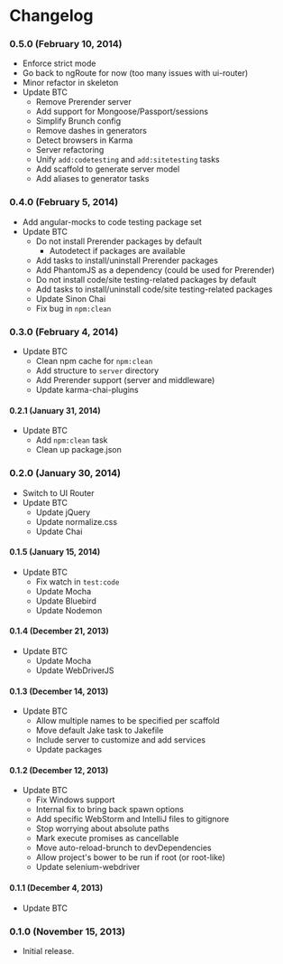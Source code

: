 # Changelog

### 0.5.0 (February 10, 2014)
- Enforce strict mode
- Go back to ngRoute for now (too many issues with ui-router)
- Minor refactor in skeleton
- Update BTC
  - Remove Prerender server
  - Add support for Mongoose/Passport/sessions
  - Simplify Brunch config
  - Remove dashes in generators
  - Detect browsers in Karma
  - Server refactoring
  - Unify `add:codetesting` and `add:sitetesting` tasks
  - Add scaffold to generate server model
  - Add aliases to generator tasks

### 0.4.0 (February 5, 2014)
- Add angular-mocks to code testing package set
- Update BTC
  - Do not install Prerender packages by default
    - Autodetect if packages are available
  - Add tasks to install/uninstall Prerender packages
  - Add PhantomJS as a dependency (could be used for Prerender)
  - Do not install code/site testing-related packages by default
  - Add tasks to install/uninstall code/site testing-related packages
  - Update Sinon Chai
  - Fix bug in `npm:clean`

### 0.3.0 (February 4, 2014)
- Update BTC
  - Clean npm cache for `npm:clean`
  - Add structure to `server` directory
  - Add Prerender support (server and middleware)
  - Update karma-chai-plugins

#### 0.2.1 (January 31, 2014)
- Update BTC
  - Add `npm:clean` task
  - Clean up package.json

### 0.2.0 (January 30, 2014)
- Switch to UI Router
- Update BTC
  - Update jQuery
  - Update normalize.css
  - Update Chai

#### 0.1.5 (January 15, 2014)
- Update BTC
  - Fix watch in `test:code`
  - Update Mocha
  - Update Bluebird
  - Update Nodemon

#### 0.1.4 (December 21, 2013)
- Update BTC
  - Update Mocha
  - Update WebDriverJS

#### 0.1.3 (December 14, 2013)
- Update BTC
  - Allow multiple names to be specified per scaffold
  - Move default Jake task to Jakefile
  - Include server to customize and add services
  - Update packages

#### 0.1.2 (December 12, 2013)
- Update BTC
  - Fix Windows support
  - Internal fix to bring back spawn options
  - Add specific WebStorm and IntelliJ files to gitignore
  - Stop worrying about absolute paths
  - Mark execute promises as cancellable
  - Move auto-reload-brunch to devDependencies
  - Allow project's bower to be run if root (or root-like)
  - Update selenium-webdriver

#### 0.1.1 (December 4, 2013)
- Update BTC

### 0.1.0 (November 15, 2013)
- Initial release.
